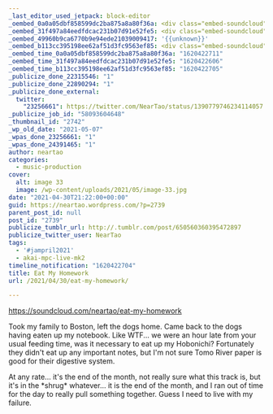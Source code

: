 ```yaml
---
_last_editor_used_jetpack: block-editor
_oembed_0a0a05dbf858599dc2ba875a8a80f36a: <div class="embed-soundcloud"><iframe title="Eat My Homework by NearTao" width="500" height="400" scrolling="no" frameborder="no" src="https://w.soundcloud.com/player/?visual=true&url=https%3A%2F%2Fapi.soundcloud.com%2Ftracks%2F1040253055&show_artwork=true&maxwidth=500&maxheight=750&dnt=1"></iframe></div>
_oembed_31f497a84eedfdcac231b07d91e52fe5: <div class="embed-soundcloud"><iframe title="Eat My Homework by NearTao" width="750" height="400" scrolling="no" frameborder="no" src="https://w.soundcloud.com/player/?visual=true&url=https%3A%2F%2Fapi.soundcloud.com%2Ftracks%2F1040253055&show_artwork=true&maxwidth=750&maxheight=1000&dnt=1"></iframe></div>
_oembed_49960b9ca6770b9e94ede21039009417: '{{unknown}}'
_oembed_b113cc395198ee62af51d3fc9563ef85: <div class="embed-soundcloud"><iframe title="Eat My Homework by NearTao" width="820" height="400" scrolling="no" frameborder="no" src="https://w.soundcloud.com/player/?visual=true&url=https%3A%2F%2Fapi.soundcloud.com%2Ftracks%2F1040253055&show_artwork=true&maxwidth=820&maxheight=1000&dnt=1"></iframe></div>
_oembed_time_0a0a05dbf858599dc2ba875a8a80f36a: "1620422711"
_oembed_time_31f497a84eedfdcac231b07d91e52fe5: "1620422606"
_oembed_time_b113cc395198ee62af51d3fc9563ef85: "1620422705"
_publicize_done_22315546: "1"
_publicize_done_22890294: "1"
_publicize_done_external:
  twitter:
    "23256661": https://twitter.com/NearTao/status/1390779746234114057
_publicize_job_id: "58093604648"
_thumbnail_id: "2742"
_wp_old_date: "2021-05-07"
_wpas_done_23256661: "1"
_wpas_done_24391465: "1"
author: neartao
categories:
  - music-production
cover:
  alt: image 33
  image: /wp-content/uploads/2021/05/image-33.jpg
date: "2021-04-30T21:22:00+00:00"
guid: https://neartao.wordpress.com/?p=2739
parent_post_id: null
post_id: "2739"
publicize_tumblr_url: http://.tumblr.com/post/650560360395472897
publicize_twitter_user: NearTao
tags:
  - '#jampril2021'
  - akai-mpc-live-mk2
timeline_notification: "1620422704"
title: Eat My Homework
url: /2021/04/30/eat-my-homework/

---
```

https://soundcloud.com/neartao/eat-my-homework

Took my family to Boston, left the dogs home. Came back to the dogs having eaten up my notebook. Like WTF... we were an hour late from your usual feeding time, was it necessary to eat up my Hobonichi? Fortunately they didn't eat up any important notes, but I'm not sure Tomo River paper is good for their digestive system.

At any rate... it's the end of the month, not really sure what this track is, but it's in the \*shrug\* whatever... it is the end of the month, and I ran out of time for the day to really pull something together. Guess I need to live with my failure.
